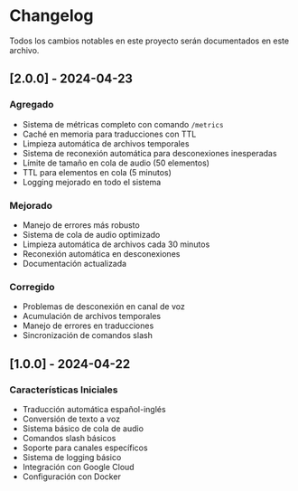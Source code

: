 # Changelog

Todos los cambios notables en este proyecto serán documentados en este archivo.

## [2.0.0] - 2024-04-23

### Agregado
- Sistema de métricas completo con comando `/metrics`
- Caché en memoria para traducciones con TTL
- Limpieza automática de archivos temporales
- Sistema de reconexión automática para desconexiones inesperadas
- Límite de tamaño en cola de audio (50 elementos)
- TTL para elementos en cola (5 minutos)
- Logging mejorado en todo el sistema

### Mejorado
- Manejo de errores más robusto
- Sistema de cola de audio optimizado
- Limpieza automática de archivos cada 30 minutos
- Reconexión automática en desconexiones
- Documentación actualizada

### Corregido
- Problemas de desconexión en canal de voz
- Acumulación de archivos temporales
- Manejo de errores en traducciones
- Sincronización de comandos slash

## [1.0.0] - 2024-04-22

### Características Iniciales
- Traducción automática español-inglés
- Conversión de texto a voz
- Sistema básico de cola de audio
- Comandos slash básicos
- Soporte para canales específicos
- Sistema de logging básico
- Integración con Google Cloud
- Configuración con Docker 